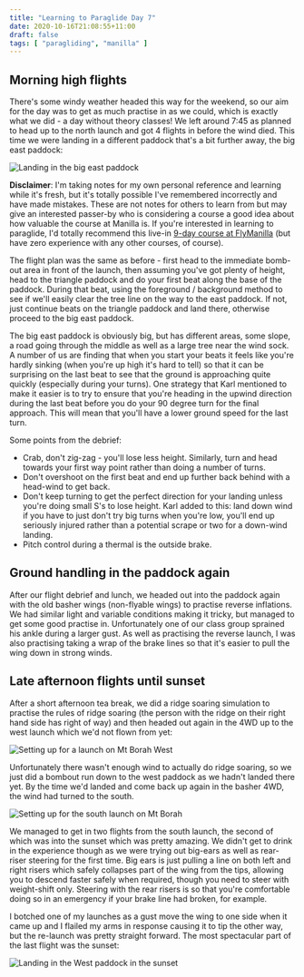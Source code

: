```yaml
---
title: "Learning to Paraglide Day 7"
date: 2020-10-16T21:08:55+11:00
draft: false
tags: [ "paragliding", "manilla" ]
---
```


## Morning high flights

There's some windy weather headed this way for the weekend, so our aim for the day was to get as much practise in as we could, which is exactly what we did - a day without theory classes! We left around 7:45 as planned to head up to the north launch and got 4 flights in before the wind died. This time we were landing in a different paddock that's a bit further away, the big east paddock:

![Landing in the big east paddock](/img/learning-to-paraglide/landing-in-the-east-paddock.jpg)

**Disclaimer**: I'm taking notes for my own personal reference and learning while it's fresh, but it's totally possible I've remembered incorrectly and have made mistakes. These are not notes for others to learn from but may give an interested passer-by who is considering a course a good idea about how valuable the course at Manilla is. If you're interested in learning to paraglide, I'd totally recommend this live-in [9-day course at FlyManilla](https://www.flymanilla.com/ManillaParaglidingSchool/tabid/141/Default.aspx) (but have zero experience with any other courses, of course).

The flight plan was the same as before - first head to the immediate bomb-out area in front of the launch, then assuming you've got plenty of height, head to the triangle paddock and do your first beat along the base of the paddock. During that beat, using the foreground / background method to see if we'll easily clear the tree line on the way to the east paddock. If not, just continue beats on the triangle paddock and land there, otherwise proceed to the big east paddock.

The big east paddock is obviously big, but has different areas, some slope, a road going through the middle as well as a large tree near the wind sock. A number of us are finding that when you start your beats it feels like you're hardly sinking (when you're up high it's hard to tell) so that it can be surprising on the last beat to see that the ground is approaching quite quickly (especially during your turns). One strategy that Karl mentioned to make it easier is to try to ensure that you're heading in the upwind direction during the last beat before you do your 90 degree turn for the final approach. This will mean that you'll have a lower ground speed for the last turn.

Some points from the debrief:

* Crab, don't zig-zag - you'll lose less height. Similarly, turn and head towards your first way point rather than doing a number of turns.
* Don't overshoot on the first beat and end up further back behind with a head-wind to get back.
* Don't keep turning to get the perfect direction for your landing unless you're doing small S's to lose height. Karl added to this: land down wind if you have to just don't try big turns when you're low, you'll end up seriously injured rather than a potential scrape or two for a down-wind landing.
* Pitch control during a thermal is the outside brake.

## Ground handling in the paddock again

After our flight debrief and lunch, we headed out into the paddock again with the old basher wings (non-flyable wings) to practise reverse inflations. We had similar light and variable conditions making it tricky, but managed to get some good practise in. Unfortunately one of our class group sprained his ankle during a larger gust. As well as practising the reverse launch, I was also practising taking a wrap of the brake lines so that it's easier to pull the wing down in strong winds.

## Late afternoon flights until sunset

After a short afternoon tea break, we did a ridge soaring simulation to practise the rules of ridge soaring (the person with the ridge on their right hand side has right of way) and then headed out again in the 4WD up to the west launch which we'd not flown from yet:

![Setting up for a launch on Mt Borah West](/img/learning-to-paraglide/west-launch-mt-borah.jpg)

Unfortunately there wasn't enough wind to actually do ridge soaring, so we just did a bombout run down to the west paddock as we hadn't landed there yet. By the time we'd landed and come back up again in the basher 4WD, the wind had turned to the south.

![Setting up for the south launch on Mt Borah](/img/learning-to-paraglide/south-launch-mt-borah.jpg)

We managed to get in two flights from the south launch, the second of which was into the sunset which was pretty amazing. We didn't get to drink in the experience though as we were trying out big-ears as well as rear-riser steering for the first time. Big ears is just pulling a line on both left and right risers which safely collapses part of the wing from the tips, allowing you to descend faster safely when required, though you need to steer with weight-shift only. Steering with the rear risers is so that you're comfortable doing so in an emergency if your brake line had broken, for example.

I botched one of my launches as a gust move the wing to one side when it came up and I flailed my arms in response causing it to tip the other way, but the re-launch was pretty straight forward. The most spectacular part of the last flight was the sunset:

![Landing in the West paddock in the sunset](/img/learning-to-paraglide/west-landing-in-sunset.jpg)